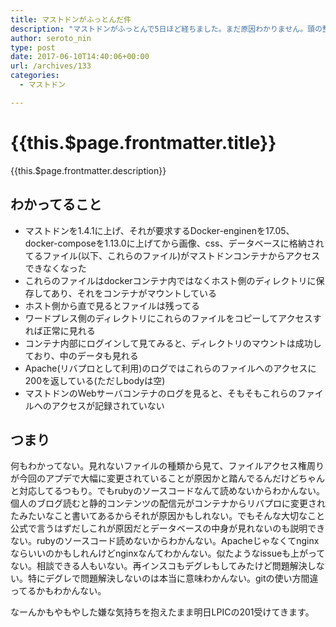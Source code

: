 ```yaml
---
title: マストドンがふっとんだ件
description: "マストドンがふっとんで5日ほど経ちました。まだ原因わかりません。頭の整理にいまわかってること書いていきます。実はデータ自体が消えたわけでも壊れたわけでもないです。原因がわかり、それを直せれば元の状態には戻るはずです。が、その原因がわからない。"
author: seroto_nin
type: post
date: 2017-06-10T14:40:06+00:00
url: /archives/133
categories:
  - マストドン

---
```

# {{this.$page.frontmatter.title}}

{{this.$page.frontmatter.description}}

<!--more-->

## わかってること

- マストドンを1.4.1に上げ、それが要求するDocker-enginenを17.05、docker-composeを1.13.0に上げてから画像、css、データベースに格納されてるファイル(以下、これらのファイル)がマストドンコンテナからアクセスできなくなった
- これらのファイルはdockerコンテナ内ではなくホスト側のディレクトリに保存してあり、それをコンテナがマウントしている
- ホスト側から直で見るとファイルは残ってる
- ワードプレス側のディレクトリにこれらのファイルをコピーしてアクセスすれば正常に見れる
- コンテナ内部にログインして見てみると、ディレクトリのマウントは成功しており、中のデータも見れる
- Apache(リバプロとして利用)のログではこれらのファイルへのアクセスに200を返している(ただしbodyは空)
- マストドンのWebサーバコンテナのログを見ると、そもそもこれらのファイルへのアクセスが記録されていない

## つまり

何もわかってない。見れないファイルの種類から見て、ファイルアクセス権周りが今回のアプデで大幅に変更されていることが原因かと踏んでるんだけどちゃんと対応してるつもり。でもrubyのソースコードなんて読めないからわかんない。個人のブログ読むと静的コンテンツの配信元がコンテナからリバプロに変更されたみたいなこと書いてあるからそれが原因かもしれない。でもそんな大切なこと公式で言うはずだしこれが原因だとデータベースの中身が見れないのも説明できない。rubyのソースコード読めないからわかんない。Apacheじゃなくてnginxならいいのかもしれんけどnginxなんてわかんない。似たようなissueも上がってない。相談できる人もいない。再インスコもデグレもしてみたけど問題解決しない。特にデグレで問題解決しないのは本当に意味わかんない。gitの使い方間違ってるかもわかんない。

なーんかもやもやした嫌な気持ちを抱えたまま明日LPICの201受けてきます。
